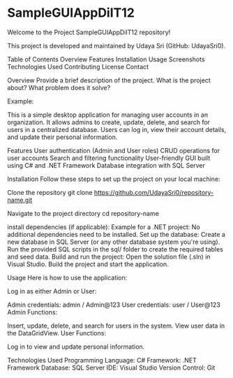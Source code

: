 # SampleGUIAppDiIT12

Welcome to the Project SampleGUIAppDiIT12 repository!

This project is developed and maintained by Udaya Sri (GitHub: UdayaSri0).

Table of Contents
Overview
Features
Installation
Usage
Screenshots
Technologies Used
Contributing
License
Contact

Overview
Provide a brief description of the project. What is the project about? What problem does it solve?

Example:

This is a simple desktop application for managing user accounts in an organization. It allows admins to create, update, delete, and search for users in a centralized database. Users can log in, view their account details, and update their personal information.

Features
User authentication (Admin and User roles)
CRUD operations for user accounts
Search and filtering functionality
User-friendly GUI built using C# and .NET Framework
Database integration with SQL Server


Installation
Follow these steps to set up the project on your local machine:

Clone the repository
git clone https://github.com/UdayaSri0/repository-name.git

Navigate to the project directory
cd repository-name

install dependencies (if applicable):
Example for a .NET project: No additional dependencies need to be installed.
Set up the database:
Create a new database in SQL Server (or any other database system you're using).
Run the provided SQL scripts in the sql/ folder to create the required tables and seed data.
Build and run the project:
Open the solution file (.sln) in Visual Studio.
Build the project and start the application.

Usage
Here is how to use the application:

Log in as either Admin or User:

Admin credentials: admin / Admin@123
User credentials: user / User@123
Admin Functions:

Insert, update, delete, and search for users in the system.
View user data in the DataGridView.
User Functions:

Log in to view and update personal information.

Technologies Used
Programming Language: C#
Framework: .NET Framework
Database: SQL Server
IDE: Visual Studio
Version Control: Git
